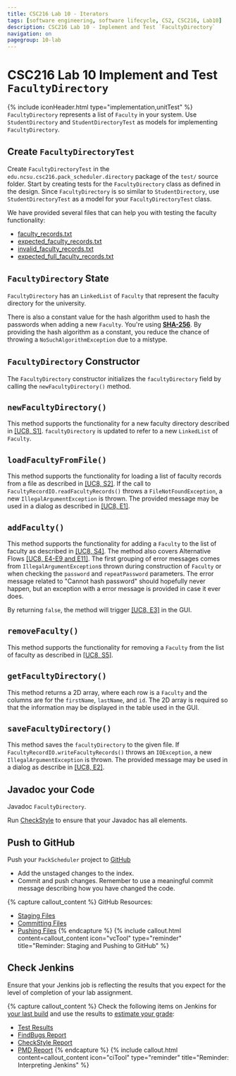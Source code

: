 ```yaml
---
title: CSC216 Lab 10 - Iterators
tags: [software engineering, software lifecycle, CS2, CSC216, Lab10]
description: CSC216 Lab 10 - Implement and Test `FacultyDirectory`
navigation: on
pagegroup: 10-lab
---
```


# CSC216 Lab 10 Implement and Test `FacultyDirectory`
{% include iconHeader.html type="implementation,unitTest" %}
`FacultyDirectory` represents a list of `Faculty` in your system.  Use `StudentDirectory` and `StudentDirectoryTest` as models for implementing `FacultyDirectory`.


## Create `FacultyDirectoryTest`
Create `FacultyDirectoryTest` in the `edu.ncsu.csc216.pack_scheduler.directory` package of the `test/` source folder.  Start by creating tests for the `FacultyDirectory` class as defined in the design.   Since `FacultyDirectory` is so similar to `StudentDirectory`,   use `StudentDirectoryTest` as a model for your `FacultyDirectoryTest` class.

We have provided several files that can help you with testing the faculty functionality:

  * [faculty_records.txt](files/faculty_records.txt)
  * [expected_faculty_records.txt](files/expected_faculty_records.txt)
  * [invalid_faculty_records.txt](files/invalid_faculty_records.txt)
  * [expected_full_faculty_records.txt](files/expected_full_faculty_records.txt)


## `FacultyDirectory` State
`FacultyDirectory` has an `LinkedList` of `Faculty` that represent the faculty directory for the university.  

There is also a constant value for the hash algorithm used to hash the passwords when adding a new `Faculty`.  You're using [**SHA-256**](https://en.wikipedia.org/wiki/SHA-2).  By providing the hash algorithm as a constant, you reduce the chance of throwing a `NoSuchAlgorithmException` due to a mistype.


## `FacultyDirectory` Constructor
The `FacultyDirectory` constructor initializes the `facultyDirectory` field by calling the `newFacultyDirectory()` method. 


## `newFacultyDirectory()`
This method supports the functionality for a new faculty directory described in [[UC8, S1]](10-lab-requirements#uc8-s1).  `facultyDirectory` is updated to refer to a new `LinkedList` of `Faculty`.


## `loadFacultyFromFile()`
This method supports the functionality for loading a list of faculty records from a file as described in [[UC8, S2]](10-lab-requirements#uc8-s2). If the call to `FacultyRecordIO.readFacultyRecords()` throws a `FileNotFoundException`, a new `IllegalArgumentException` is thrown.  The provided message may be used in a dialog as described in [[UC8, E1]](10-lab-requirements#uc8-e1).


## `addFaculty()`
This method supports the functionality for adding a `Faculty` to the list of faculty as described in [[UC8, S4]](10-lab-requirements#uc8-s4). The method also covers Alternative Flows [[UC8, E4-E9 and E11]](10-lab-requirements#uc8-e4).  The first grouping of error messages comes from `IllegalArgumentException`s thrown during construction of `Faculty` or when checking the `password` and `repeatPassword` parameters.  The error message related to "Cannot hash password" should hopefully never happen, but an exception with a error message is provided in case it ever does.

By returning `false`, the method will trigger [[UC8, E3]](10-lab-requirements#uc8-e3) in the GUI.


## `removeFaculty()`
This method supports the functionality for removing a `Faculty` from the list of faculty as described in [[UC8, S5]](10-lab-requirements#uc8-s5).


## `getFacultyDirectory()`
This method returns a 2D array, where each row is a `Faculty` and the columns are for the `firstName`, `lastName`, and `id`.  The 2D array is required so that the information may be displayed in the table used in the GUI.


## `saveFacultyDirectory()`
This method saves the `facultyDirectory` to the given file.  If `FacultyRecordIO.writeFacultyRecords()` throws an `IOException`, a new `IllegalArgumentException` is thrown. The provided message may be used in a dialog as describe in [[UC8, E2]](10-lab-requirements#uc8-e2).


## Javadoc your Code
Javadoc `FacultyDirectory`.

Run [CheckStyle](../../gp1/gp1-static-analysis#checkstyle) to ensure that your Javadoc has all elements.


## Push to GitHub
Push your `PackScheduler` project to [GitHub](https://github.ncsu.edu)

  * Add the unstaged changes to the index.
  * Commit and push changes.  Remember to use a meaningful commit message describing how you have changed the code.  

{% capture callout_content %}
GitHub Resources:

  * [Staging Files](../../git-tutorial/git-staging)
  * [Committing Files](../../git-tutorial/git-commit)
  * [Pushing Files](../../git-tutorial/git-push)
{% endcapture %}
{% include callout.html content=callout_content icon="vcTool" type="reminder" title="Reminder: Staging and Pushing to GitHub" %}


## Check Jenkins
Ensure that your Jenkins job is reflecting the results that you expect for the level of completion of your lab assignment.

{% capture callout_content %}
Check the following items on Jenkins for [your last build](../../jenkins/#build-summary-page) and use the results to [estimate your grade](../../jenkins/#grade-estimation-example):

  * [Test Results](../../jenkins/#test-results)
  * [FindBugs Report](../../jenkins/#findbugs-report)
  * [CheckStyle Report](../../jenkins/#checkstyle-report)
  * [PMD Report](../../jenkins/#pmd-report)
{% endcapture %}
{% include callout.html content=callout_content icon="ciTool" type="reminder" title="Reminder: Interpreting Jenkins" %}